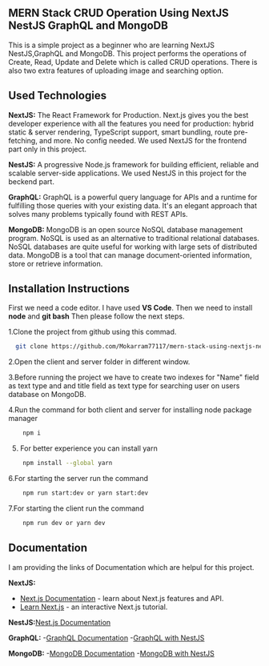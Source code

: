 
## MERN Stack CRUD Operation Using NextJS NestJS GraphQL and MongoDB

This is a simple project as a beginner who are learning NextJS NestJS,GraphQL and MongoDB.
This project performs the operations of Create, Read, Update and Delete which is called CRUD operations.
There is also two extra features of uploading image and searching option.

## Used Technologies

**NextJS:** 
The React Framework for Production.
Next.js gives you the best developer experience with all the features you need for production: hybrid static & server rendering, TypeScript support, smart bundling, route pre-fetching, and more. No config needed.
We used NextJS for the frontend part only in this project.

**NestJS:**
A progressive Node.js framework for building efficient, reliable and scalable server-side applications.
We used NestJS in this project for the beckend part.

**GraphQL:**
GraphQL is a powerful query language for APIs and a runtime for fulfilling those queries with your existing data. It's an elegant approach that solves many problems typically found with REST APIs.

**MongoDB:**
MongoDB is an open source NoSQL database management program. NoSQL is used as an alternative to traditional relational databases. NoSQL databases are quite useful for working with large sets of distributed data. MongoDB is a tool that can manage document-oriented information, store or retrieve information.

## Installation Instructions

First we need a code editor. I have used **VS Code**.
Then we need to install **node** and **git bash**
Then please follow the next steps.

1.Clone the project from github using this commad.

```bash
  git clone https://github.com/Mokarram77117/mern-stack-using-nextjs-nestjs-graphql-mongodb.git
```
2.Open the client and server folder in different window.

3.Before running the project we have to create two indexes for "Name" field as text type and and title field as text type for searching user on users database on MongoDB.

4.Run the command for both client and server for installing node package manager

```bash
    npm i
```

5. For better experience you can install yarn

```bash
    npm install --global yarn
```

6.For starting the server  run the command

```bash
    npm run start:dev or yarn start:dev
```
7.For starting the client run the command
```bash
    npm run dev or yarn dev
```

## Documentation

I am providing the links of Documentation which are helpul for this project.

**NextJS:**
- [Next.js Documentation](https://nextjs.org/docs) - learn about Next.js features and API.
- [Learn Next.js](https://nextjs.org/learn) - an interactive Next.js tutorial.

**NestJS:**[Nest.js Documentation](https://docs.nestjs.com)

**GraphQL:**
-[GraphQL Documentation](https://graphql.org/learn/)
-[GraphQL with NestJS](https://docs.nestjs.com/graphql/quick-start)

**MongoDB:**
-[MongoDB Documentation](https://www.mongodb.com/docs/)
-[MongoDB with NestJS](https://docs.nestjs.com/techniques/mongodb#mongo)
